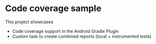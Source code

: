# Code coverage sample

This project showcases
 - Code coverage support in the Android Gradle Plugin
 - Custom task to create combined reports (local + instrumented tests)

